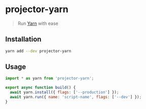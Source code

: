 # projector-yarn

> Run [Yarn](https://yarnpkg.com/) with ease

## Installation

```sh
yarn add --dev projector-yarn
```

## Usage

```js
import * as yarn from 'projector-yarn';

export async function build() {
  await yarn.install({ flags: ['--production'] });
  await yarn.run({ name: 'script-name', flags: ['--dev'] });
}
```
